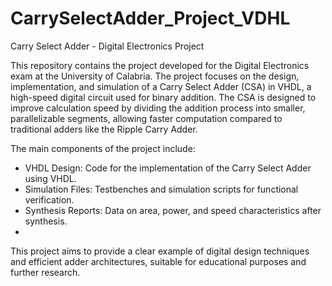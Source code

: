 # CarrySelectAdder_Project_VDHL
Carry Select Adder - Digital Electronics Project

This repository contains the project developed for the Digital Electronics exam at the University of Calabria. The project focuses on the design, implementation, and simulation of a Carry Select Adder (CSA) in VHDL, a high-speed digital circuit used for binary addition. The CSA is designed to improve calculation speed by dividing the addition process into smaller, parallelizable segments, allowing faster computation compared to traditional adders like the Ripple Carry Adder.

The main components of the project include:

- VHDL Design: Code for the implementation of the Carry Select Adder using VHDL.
- Simulation Files: Testbenches and simulation scripts for functional verification.
- Synthesis Reports: Data on area, power, and speed characteristics after synthesis.
- 
This project aims to provide a clear example of digital design techniques and efficient adder architectures, suitable for educational purposes and further research.

